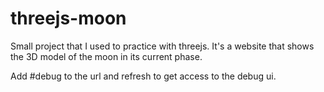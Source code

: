 # threejs-moon
Small project that I used to practice with threejs. It's a website that shows the 3D model of the moon in its current phase.

Add #debug to the url and refresh to get access to the debug ui.
